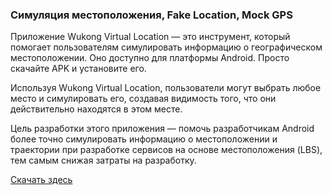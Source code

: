<h3>Симуляция местоположения, Fake Location, Mock GPS</h3>

Приложение Wukong Virtual Location — это инструмент, который помогает пользователям симулировать информацию о географическом местоположении. Оно доступно для платформы Android. Просто скачайте APK и установите его.

Используя Wukong Virtual Location, пользователи могут выбрать любое место и симулировать его, создавая видимость того, что они действительно находятся в этом месте.

Цель разработки этого приложения — помочь разработчикам Android более точно симулировать информацию о местоположении и траектории при разработке сервисов на основе местоположения (LBS), тем самым снижая затраты на разработку.

<a href="https://www.123pan.com/s/k6bMjv-adiI.html" target="_blank">Скачать здесь</a>

